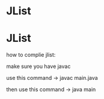 # JList 
# JList

how to complie jlist:

make sure you have javac

use this command -> javac main.java

then use this command -> java main
